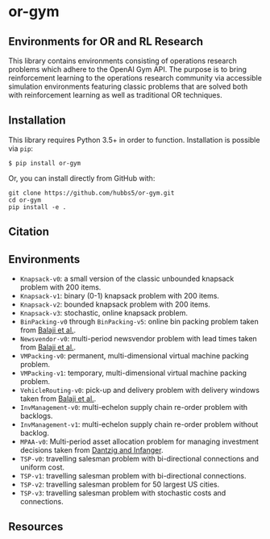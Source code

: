 # or-gym
## Environments for OR and RL Research

This library contains environments consisting of operations research problems which adhere to the OpenAI Gym API. The purpose is to bring reinforcement learning to the operations research community via accessible simulation environments featuring classic problems that are solved both with reinforcement learning as well as traditional OR techniques.

## Installation

This library requires Python 3.5+ in order to function. 
Installation is possible via `pip`:

`$ pip install or-gym`

Or, you can install directly from GitHub with:

```
git clone https://github.com/hubbs5/or-gym.git
cd or-gym
pip install -e .
```

## Citation

## Environments

- `Knapsack-v0`: a small version of the classic unbounded knapsack problem with 200 items.
- `Knapsack-v1`: binary (0-1) knapsack problem with 200 items.
- `Knapsack-v2`: bounded knapsack problem with 200 items.
- `Knapsack-v3`: stochastic, online knapsack problem.
- `BinPacking-v0` through `BinPacking-v5`: online bin packing problem taken from [Balaji et al.](https://arxiv.org/abs/1911.10641).
- `Newsvendor-v0`: multi-period newsvendor problem with lead times taken from [Balaji et al.](https://arxiv.org/abs/1911.10641).
- `VMPacking-v0`: permanent, multi-dimensional virtual machine packing problem.
- `VMPacking-v1`: temporary, multi-dimensional virtual machine packing problem.
- `VehicleRouting-v0`: pick-up and delivery problem with delivery windows taken from [Balaji et al.](https://arxiv.org/abs/1911.10641).
- `InvManagement-v0`: multi-echelon supply chain re-order problem with backlogs.
- `InvManagement-v1`: multi-echelon supply chain re-order problem without backlog.
- `MPAA-v0`: Multi-period asset allocation problem for managing investment decisions taken from [Dantzig and Infanger](https://apps.dtic.mil/dtic/tr/fulltext/u2/a242510.pdf).
- `TSP-v0`: travelling salesman problem with bi-directional connections and uniform cost.
- `TSP-v1`: travelling salesman problem with bi-directional connections.
- `TSP-v2`: travelling salesman problem for 50 largest US cities.
- `TSP-v3`: travelling salesman problem with stochastic costs and connections.

## Resources
